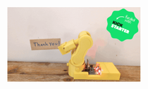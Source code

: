 <a href="https://github.com/almtzr/Pedro">

<img align="center" src="https://github.com/almtzr/Pedro/blob/main/img/pedro_thank_you.gif" width="60%">

</a>
